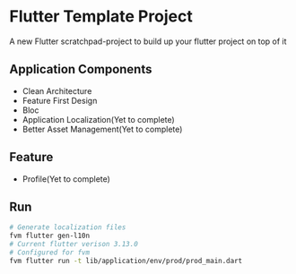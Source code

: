 # Flutter Template Project

A new Flutter scratchpad-project to build up your flutter project on top of it

## Application Components

- Clean Architecture
- Feature First Design
- Bloc
- Application Localization(Yet to complete)
- Better Asset Management(Yet to complete)

## Feature

- Profile(Yet to complete)

## Run 

```bash
# Generate localization files
fvm flutter gen-l10n
# Current flutter verison 3.13.0
# Configured for fvm
fvm flutter run -t lib/application/env/prod/prod_main.dart
```
